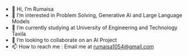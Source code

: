- 👋 Hi, I’m Rumaisa
- 👀 I’m interested in Problem Solving, Generative AI and Large Language Models
- 🌱 I’m currently studying at University of Engineering and Technology Taxila
- 💞️ I’m looking to collaborate on an AI Project
- 📫 How to reach me : Email me at rumaisa1054@gmail.com 

<!---
Rumaisa1054/Rumaisa1054 is a ✨ special ✨ repository because its `README.md` (this file) appears on your GitHub profile.
You can click the Preview link to take a look at your changes.
--->
